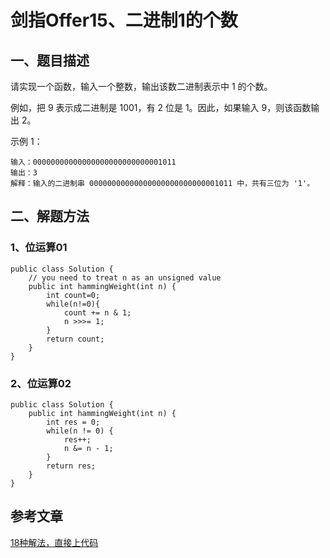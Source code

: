 # 剑指Offer15、二进制1的个数

## 一、题目描述

请实现一个函数，输入一个整数，输出该数二进制表示中 1 的个数。

例如，把 9 表示成二进制是 1001，有 2 位是 1。因此，如果输入 9，则该函数输出 2。

示例 1：

```
输入：00000000000000000000000000001011
输出：3
解释：输入的二进制串 00000000000000000000000000001011 中，共有三位为 '1'。
```





## 二、解题方法

### 1、位运算01

```
public class Solution {
    // you need to treat n as an unsigned value
    public int hammingWeight(int n) {
        int count=0;
        while(n!=0){
            count += n & 1;
            n >>>= 1;
        }
        return count;
    }
}
```



### 2、位运算02

```
public class Solution {
    public int hammingWeight(int n) {
        int res = 0;
        while(n != 0) {
            res++;
            n &= n - 1;
        }
        return res;
    }
}
```







## 参考文章

[18种解法，直接上代码](https://leetcode-cn.com/problems/er-jin-zhi-zhong-1de-ge-shu-lcof/solution/javade-18chong-jie-fa-by-sdwwld/)